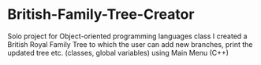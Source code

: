 # British-Family-Tree-Creator
Solo project for Object-oriented programming languages class
I created a British Royal Family Tree to which the user can add new branches, print the updated tree etc. (classes, global variables) using Main Menu (C++) 
